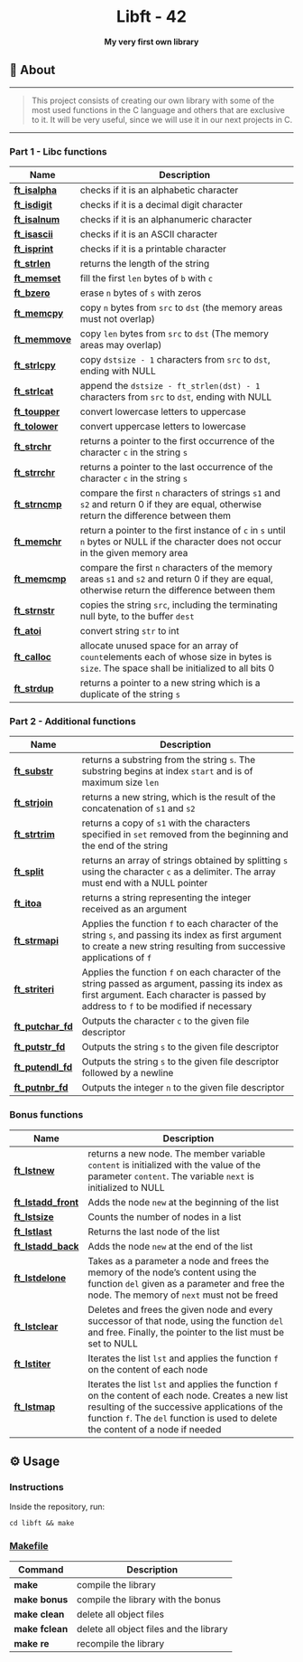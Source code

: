 <h1 align="center">Libft - 42</h1>
<p align="center"><strong>My very first own library</strong></p>

## 📑 About
---
> This project consists of creating our own library with some of the most used functions in the C language and others that are exclusive to it. It will be very useful, since we will use it in our next projects in C.
---

### Part 1 - Libc functions

| Name                                  | Description                                                                                                                 |
| ------------------------------------- | --------------------------------------------------------------------------------------------------------------------------- |
| [**ft_isalpha**](/libft/ft_isalpha.c) | checks if it is an alphabetic character                                                                                     |
| [**ft_isdigit**](/libft/ft_isdigit.c) | checks if it is a decimal digit character                                                                                   |
| [**ft_isalnum**](/libft/ft_isalnum.c) | checks if it is an alphanumeric character                                                                                   |
| [**ft_isascii**](/libft/ft_isascii.c) | checks if it is an ASCII character                                                                                          |
| [**ft_isprint**](/libft/ft_isprint.c) | checks if it is a printable character                                                                                       |
| [**ft_strlen**](/libft/ft_strlen.c)   | returns the length of the string                                                                                            |
| [**ft_memset**](/libft/ft_memset.c)   | fill the first `len` bytes of `b` with `c`                                                                                  |
| [**ft_bzero**](/libft/ft_bzero.c)     | erase `n` bytes of `s` with zeros                                                                                           |
| [**ft_memcpy**](/libft/ft_memcpy.c)   | copy `n` bytes from `src` to `dst` (the memory areas must not overlap)                                                      |
| [**ft_memmove**](/libft/ft_memmove.c) | copy `len` bytes from `src` to `dst` (The memory areas may overlap)                                                         |
| [**ft_strlcpy**](/libft/ft_strlcpy.c) | copy `dstsize - 1` characters from `src` to `dst`, ending with NULL                                                         |
| [**ft_strlcat**](/libft/ft_strlcat.c) | append the `dstsize - ft_strlen(dst) - 1` characters from `src` to `dst`, ending with NULL                                  |
| [**ft_toupper**](/libft/ft_toupper.c) | convert lowercase letters to uppercase                                                                                      |
| [**ft_tolower**](/libft/ft_tolower.c) | convert uppercase letters to lowercase                                                                                      |
| [**ft_strchr**](/libft/ft_strchr.c)   | returns a pointer to the first occurrence of the character `c` in the string `s`                                            |
| [**ft_strrchr**](/libft/ft_strrchr.c) | returns a pointer to the last occurrence of the character `c` in the string `s`                                             |
| [**ft_strncmp**](/libft/ft_strncmp.c) | compare the first `n` characters of strings `s1` and `s2` and return 0 if they are equal, otherwise return the difference between them |
| [**ft_memchr**](/libft/ft_memchr.c)   | return a pointer to the first instance of `c` in `s` until `n` bytes or NULL if the character does not occur in the given memory area |
| [**ft_memcmp**](/libft/ft_memcmp.c)   | compare the first `n` characters of the memory areas `s1` and `s2` and return 0 if they are equal, otherwise return the difference between them |
| [**ft_strnstr**](/libft/ft_strnstr.c) | copies the string `src`, including the terminating null byte, to the buffer `dest`                                          |
| [**ft_atoi**](/libft/ft_atoi.c)       | convert string `str` to int                                                                                                 |
| [**ft_calloc**](/libft/ft_calloc.c)   | allocate unused space for an array of `count`elements each of whose size in bytes is `size`.  The space shall be initialized to all bits 0 |
| [**ft_strdup**](/libft/ft_strdup.c)   | returns a pointer to a new string which is a duplicate of the string `s`                                                    |

### Part 2 - Additional functions

| Name                                         | Description                                                                                                          |
| -------------------------------------------- | -------------------------------------------------------------------------------------------------------------------- |
| [**ft_substr**](/libft/ft_substr.c)         | returns a substring from the string `s`. The substring begins at index `start` and is of maximum size `len`          |
| [**ft_strjoin**](/libft/ft_strjoin.c)       | returns a new string, which is the result of the concatenation of `s1` and `s2`                                      |
| [**ft_strtrim**](/libft/ft_strtrim.c)       | returns a copy of `s1` with the characters specified in `set` removed from the beginning and the end of the string   |
| [**ft_split**](/libft/ft_split.c)           | returns an array of strings obtained by splitting `s` using the character `c` as a delimiter. The array must end with a NULL pointer |
| [**ft_itoa**](/libft/ft_itoa.c)             | returns a string representing the integer received as an argument                                                    |
| [**ft_strmapi**](/libft/ft_strmapi.c)       | Applies the function `f` to each character of the string `s`, and passing its index as first argument to create a new string resulting from successive applications of `f` |
| [**ft_striteri**](/libft/ft_striteri.c)     | Applies the function `f` on each character of the string passed as argument, passing its index as first argument. Each character is passed by address to `f` to be modified if necessary |
| [**ft_putchar_fd**](/libft/ft_putchar_fd.c) | Outputs the character `c` to the given file descriptor                                                               |
| [**ft_putstr_fd**](/libft/ft_putstr_fd.c)   | Outputs the string `s` to the given file descriptor                                                                  |
| [**ft_putendl_fd**](/libft/ft_putendl_fd.c) | Outputs the string `s` to the given file descriptor followed by a newline                                            |
| [**ft_putnbr_fd**](/libft/ft_putnbr_fd.c)   | Outputs the integer `n` to the given file descriptor                                                                 |

### Bonus functions

| Name                                             | Description                                                                                                      |
| ------------------------------------------------ | ---------------------------------------------------------------------------------------------------------------- |
| [**ft_lstnew**](/libft/ft_lstnew.c)             | returns a new node. The member variable `content` is initialized with the value of the parameter `content`. The variable `next` is initialized to NULL |
| [**ft_lstadd_front**](/libft/ft_lstadd_front.c) | Adds the node `new` at the beginning of the list                                                                 |
| [**ft_lstsize**](/libft/ft_lstsize.c)           | Counts the number of nodes in a list                                                                             |
| [**ft_lstlast**](/libft/ft_lstlast.c)           |Returns the last node of the list                                                                                 |
| [**ft_lstadd_back**](/libft/ft_lstadd_back.c)   | Adds the node `new` at the end of the list                                                                       |
| [**ft_lstdelone**](/libft/ft_lstdelone.c)       | Takes as a parameter a node and frees the memory of the node’s content using the function `del` given as a parameter and free the node. The memory of `next` must not be freed |
| [**ft_lstclear**](/libft/ft_lstclear.c)         | Deletes and frees the given node and every successor of that node, using the function `del` and free. Finally, the pointer to the list must be set to NULL |
| [**ft_lstiter**](/libft/ft_lstiter.c)           | Iterates the list `lst` and applies the function `f` on the content of each node                                 |
| [**ft_lstmap**](/libft/ft_lstmap.c)             | Iterates the list `lst` and applies the function `f` on the content of each node. Creates a new list resulting of the successive applications of the function `f`. The `del` function is used to delete the content of a node if needed |

## ⚙️ Usage

### Instructions

Inside the repository, run:
```shell
cd libft && make
```

### [**Makefile**](/libft/Makefile)

Command | Description
------- | -----------
**make** | compile the library
**make bonus** | compile the library with the bonus
**make clean** | delete all object files
**make fclean** | delete all object files and the library
**make re** | recompile the library
